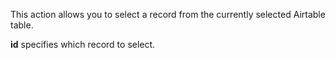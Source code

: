 This action allows you to select a record from the currently selected Airtable table.

**id** specifies which record to select.